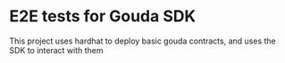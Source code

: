 # E2E tests for Gouda SDK

This project uses hardhat to deploy basic gouda contracts, and uses the SDK to interact with them
